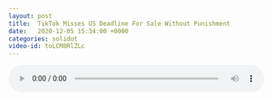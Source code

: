 ```yaml
---
layout: post
title:  TikTok Misses US Deadline For Sale Without Punishment
date:   2020-12-05 15:34:00 +0000
categories: solidot
video-id: toLCM8RlZLc
---
```


<audio src="/assets/87262cf5c6b40134593b83f4a702a25f.mp3" style="width: 100%;" controls></audio>

